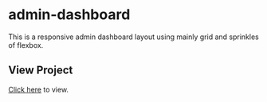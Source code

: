 # admin-dashboard
This is a responsive admin dashboard layout using mainly grid and sprinkles of flexbox.

## View Project
[Click here](https://v-sudo29.github.io/admin-dashboard/) to view.
